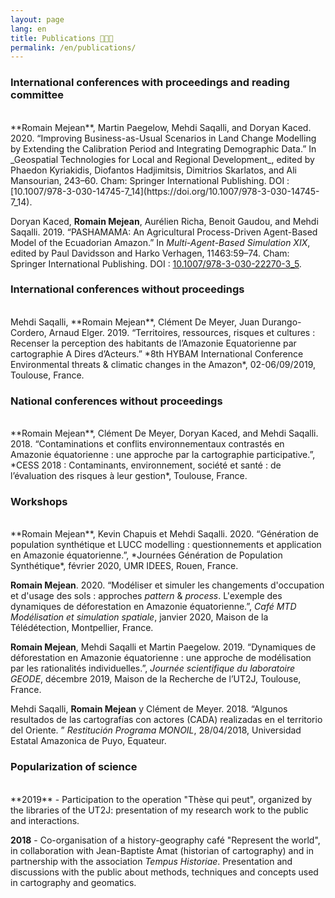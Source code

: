 ```yaml
---
layout: page
lang: en
title: Publications 👨🏻‍🎓
permalink: /en/publications/
---
```


### International conferences with proceedings and reading committee
<br />
**Romain Mejean**, Martin Paegelow, Mehdi Saqalli, and Doryan Kaced. 2020. “Improving Business-as-Usual Scenarios in Land Change Modelling by Extending the Calibration Period and Integrating Demographic Data.” In _Geospatial Technologies for Local and Regional Development_, edited by Phaedon Kyriakidis, Diofantos Hadjimitsis, Dimitrios Skarlatos, and Ali Mansourian, 243–60. Cham: Springer International Publishing. DOI : [10.1007/978-3-030-14745-7_14](https://doi.org/10.1007/978-3-030-14745-7_14).

Doryan Kaced, **Romain Mejean**, Aurélien Richa, Benoit Gaudou, and Mehdi Saqalli. 2019. “PASHAMAMA: An Agricultural Process-Driven Agent-Based Model of the Ecuadorian Amazon.” In _Multi-Agent-Based Simulation XIX_, edited by Paul Davidsson and Harko Verhagen, 11463:59–74. Cham: Springer International Publishing. DOI : [10.1007/978-3-030-22270-3_5](https://doi.org/10.1007/978-3-030-22270-3_5).

### International conferences without proceedings
<br />
Mehdi Saqalli, **Romain Mejean**, Clément De Meyer, Juan Durango-Cordero, Arnaud Elger. 2019. “Territoires, ressources, risques et cultures : Recenser la perception des habitants de l’Amazonie Equatorienne par cartographie A Dires d’Acteurs.” *8th HYBAM International Conference Environmental threats & climatic changes in the Amazon*, 02-06/09/2019, Toulouse, France.

### National conferences without proceedings
<br />
**Romain Mejean**, Clément De Meyer, Doryan Kaced, and Mehdi Saqalli. 2018. “Contaminations et conflits environnementaux contrastés en Amazonie équatorienne : une approche par la cartographie participative.”, *CESS 2018 : Contaminants, environnement, société et santé : de l’évaluation des risques à leur gestion*, Toulouse, France.

### Workshops
<br />
**Romain Mejean**, Kevin Chapuis et Mehdi Saqalli. 2020. “Génération de population synthétique et LUCC modelling : questionnements et application en Amazonie équatorienne.”, *Journées Génération de Population Synthétique*, février 2020, UMR IDEES, Rouen, France.

**Romain Mejean**. 2020. “Modéliser et simuler les changements d'occupation et d'usage des sols : approches *pattern* & *process*. L'exemple des dynamiques de déforestation en Amazonie équatorienne.”, *Café MTD Modélisation et simulation spatiale*, janvier 2020, Maison de la Télédétection, Montpellier, France.

**Romain Mejean**, Mehdi Saqalli et Martin Paegelow. 2019. “Dynamiques de déforestation en Amazonie équatorienne : une approche de modélisation par les rationalités individuelles.”, *Journée scientifique du laboratoire GEODE*, décembre 2019, Maison de la Recherche de l’UT2J, Toulouse, France.

Mehdi Saqalli, **Romain Mejean** y Clément de Meyer. 2018. “Algunos resultados de las cartografías con actores (CADA) realizadas en el territorio del Oriente. ” *Restitución Programa MONOIL*, 28/04/2018, Universidad Estatal Amazonica de Puyo, Equateur.

### Popularization of science
<br />
**2019** - Participation to the operation "Thèse qui peut", organized by the libraries of the UT2J: presentation of my research work to the public and interactions.

**2018** - Co-organisation of a history-geography café "Represent the world", in collaboration with Jean-Baptiste Amat (historian of cartography) and in partnership with the association *Tempus Historiae*. Presentation and discussions with the public about methods, techniques and concepts used in cartography and geomatics.